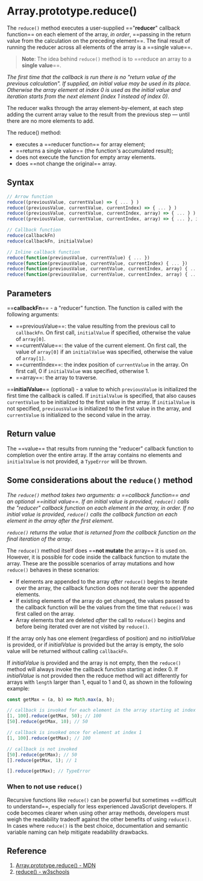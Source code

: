 # Array.prototype.reduce()

The `reduce()` method executes a user-supplied =="**reducer**" callback function== on each element of the array, _in order_, ==passing in the return value from the calculation on the preceding element==. The final result of running the reducer across all elements of the array is a ==single value==.

> **Note**: The idea behind `reduce()` method is to ==reduce an array to a **single value**==.

_The first time that the callback is run there is no "return value of the previous calculation". If supplied, an initial value may be used in its place. Otherwise the array element at index 0 is used as the initial value and iteration starts from the next element (index 1 instead of index 0)_.

The reducer walks through the array element-by-element, at each step adding the current array value to the result from the previous step — until there are no more elements to add.

The reduce() method:

- executes a ==reducer function== for array element;
- ==returns a single value== (the function's accumulated result);
- does not execute the function for empty array elements.
- does ==not change the original== array.

## Syntax

```js
// Arrow function
reduce((previousValue, currentValue) => { ... } )
reduce((previousValue, currentValue, currentIndex) => { ... } )
reduce((previousValue, currentValue, currentIndex, array) => { ... } )
reduce((previousValue, currentValue, currentIndex, array) => { ... }, initialValue)

// Callback function
reduce(callbackFn)
reduce(callbackFn, initialValue)

// Inline callback function
reduce(function(previousValue, currentValue) { ... })
reduce(function(previousValue, currentValue, currentIndex) { ... })
reduce(function(previousValue, currentValue, currentIndex, array) { ... })
reduce(function(previousValue, currentValue, currentIndex, array) { ... }, initialValue)
```

## Parameters

==**callbackFn**== - a "reducer" function. The function is called with the following arguments:

- ==previousValue==: the value resulting from the previous call to `callbackFn`. On first call, `initialValue` if specified, otherwise the value of `array[0]`.
- ==currentValue==: the value of the current element. On first call, the value of `array[0]` if an `initialValue` was specified, otherwise the value of `array[1]`.
- ==currentIndex==: the index position of `currentValue` in the array. On first call, 0 if `initialValue` was specified, otherwise 1.
- ==array==: the array to traverse.

==**initialValue**== (optional) - a value to which `previousValue` is initialized the first time the callback is called. If `initialValue` is specified, that also causes `currentValue` to be initialized to the first value in the array. If `initialValue` is not specified, `previousValue` is initialized to the first value in the array, and `currentValue` is initialized to the second value in the array.

## Return value

The ==value== that results from running the "reducer" callback function to completion over the entire array. If the array contains no elements and `initialValue` is not provided, a `TypeError` will be thrown.

## Some considerations about the `reduce()` method

_The `reduce()` method takes two arguments: a ==callback function== and an optional ==initial value==. If an initial value is provided, `reduce()` calls the "reducer" callback function on each element in the array, in order. If no initial value is provided, `reduce()` calls the callback function on each element in the array after the first element_.

_`reduce()` returns the value that is returned from the callback function on the final iteration of the array_.

The `reduce()` method itself does ==**not mutate** the array== it is used on. However, it is possible for code inside the callback function to mutate the array. These are the possible scenarios of array mutations and how `reduce()` behaves in these scenarios:

- If elements are appended to the array _after_ `reduce()` begins to iterate over the array, the callback function does not iterate over the appended elements.
- If existing elements of the array do get changed, the values passed to the callback function will be the values from the time that `reduce()` was first called on the array.
- Array elements that are deleted _after_ the call to `reduce()` begins and before being iterated over are not visited by `reduce()`.

If the array only has one element (regardless of position) and no _initialValue_ is provided, or if _initialValue_ is provided but the array is empty, the solo value will be returned without calling `callbackFn`.

If _initialValue_ is provided and the array is not empty, then the `reduce()` method will always invoke the callback function starting at index 0. If _initialValue_ is not provided then the reduce method will act differently for arrays with `length` larger than 1, equal to 1 and 0, as shown in the following example:

```js
const getMax = (a, b) => Math.max(a, b);

// callback is invoked for each element in the array starting at index 0
[1, 100].reduce(getMax, 50); // 100
[50].reduce(getMax, 10); // 50

// callback is invoked once for element at index 1
[1, 100].reduce(getMax); // 100

// callback is not invoked
[50].reduce(getMax); // 50
[].reduce(getMax, 1); // 1

[].reduce(getMax); // TypeError
```

### When to not use `reduce()`

Recursive functions like `reduce()` can be powerful but sometimes ==difficult to understand==, especially for less experienced JavaScript developers. If code becomes clearer when using other array methods, developers must weigh the readability tradeoff against the other benefits of using `reduce()`. In cases where `reduce()` is the best choice, documentation and semantic variable naming can help mitigate readability drawbacks.

## Reference

1. [Array.prototype.reduce() - MDN](https://developer.mozilla.org/en-US/docs/Web/JavaScript/Reference/Global_Objects/Array/reduce)
2. [reduce() - w3schools](https://www.w3schools.com/jsref/jsref_reduce.asp)
